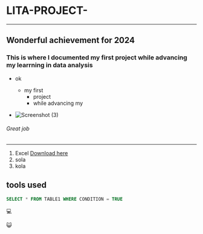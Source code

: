 # LITA-PROJECT-
---
## Wonderful achievement for 2024


### This  is where I documented my first project while advancing my learrning in data analysis
- ok
     - my first
       - project
       -  while advancing my 

- ![Screenshot (3)](https://github.com/user-attachments/assets/4295cdba-ee9d-40a8-a4d6-9decfd49abfd)

###### Great job

---

1. Excel [Download here](http://www.microsoft.com)
2. sola
3. kola
## tools used

``` Sql
SELECT * FROM TABLE1 WHERE CONDITION = TRUE
```
💻


😺
